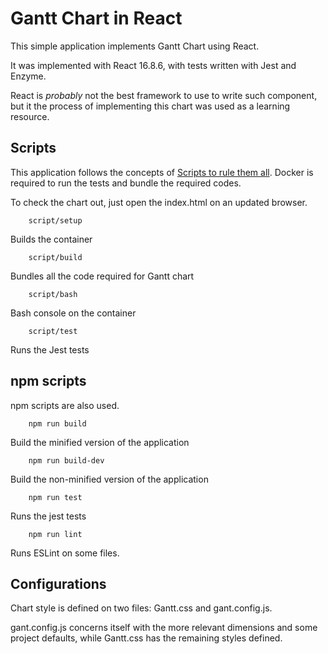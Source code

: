 # Gantt Chart in React

This simple application implements Gantt Chart using React.

It was implemented with React 16.8.6, with tests written with Jest and Enzyme.

React is *probably* not the best framework to use to write such component, but it
the process of implementing this chart was used as a learning resource.

## Scripts

This application follows the concepts of [Scripts to rule them all](https://github.com/github/scripts-to-rule-them-all). Docker is required to run the tests and bundle the required codes.

To check the chart out, just open the index.html on an updated browser.

```
    script/setup
```
Builds the container

```
    script/build
```
Bundles all the code required for Gantt chart

```
    script/bash
```
Bash console on the container

```
    script/test
```
Runs the Jest tests


## npm scripts

npm scripts are also used.

```
    npm run build
```

Build the minified version of the application


```
    npm run build-dev
```

Build the non-minified version of the application

```
    npm run test
```

Runs the jest tests

```
    npm run lint
```

Runs ESLint on some files.

## Configurations

Chart style is defined on two files: Gantt.css and gant.config.js.

gant.config.js concerns itself with the more relevant dimensions and some project defaults, while Gantt.css has
the remaining styles defined.
